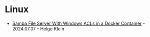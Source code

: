 # Linux 

* [Samba File Server With Windows ACLs in a Docker Container](https://helgeklein.com/blog/samba-file-server-with-windows-acls-in-a-docker-container/) - 2024.07.07 - Helge Klein
